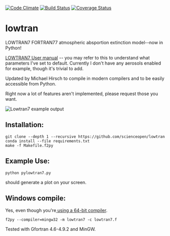 [![Code Climate](https://codeclimate.com/github/scienceopen/lowtran/badges/gpa.svg)](https://codeclimate.com/github/scienceopen/lowtran)
[![Build Status](https://travis-ci.org/scienceopen/lowtran.svg?branch=master)](https://travis-ci.org/scienceopen/lowtran)
[![Coverage Status](https://coveralls.io/repos/scienceopen/lowtran/badge.svg?branch=master)](https://coveralls.io/r/scienceopen/lowtran?branch=master)

# lowtran
LOWTRAN7 FORTRAN77 atmospheric absportion extinction model--now in Python!

[LOWTRAN7 User manual](http://www.dtic.mil/dtic/tr/fulltext/u2/a206773.pdf) -- you may refer to this to understand what parameters I've set to default. Currently I don't have any aerosols enabled for example, though it's trivial to add.

Updated by Michael Hirsch to compile in modern compilers and to be easily accessible from Python.

Right now a lot of features aren't implemented, please request those you want.

![Lowtran7 example output](http://blogs.bu.edu/mhirsch/files/2015/04/lowtran.png "Lowtran7 absorption")

Installation:
-------------
```
git clone --depth 1 --recursive https://github.com/scienceopen/lowtran
conda install --file requirements.txt
make -f Makefile.f2py
```

Example Use:
-------------
```
python pylowtran7.py
```

should generate a plot on your screen.



Windows compile:
-----------------
Yes, even though you're[ using a 64-bit compiler](http://blogs.bu.edu/mhirsch/2015/04/f2py-running-fortran-code-in-python-on-windows/).
```
f2py --compiler=mingw32 -m lowtran7 -c lowtran7.f
```


Tested with Gfortran 4.6-4.9.2 and MinGW. 
